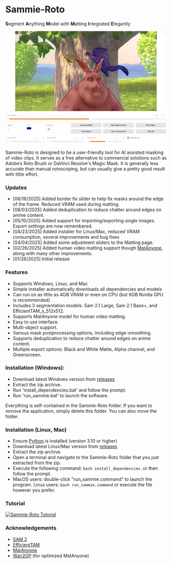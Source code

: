 
# Sammie-Roto
**S**egment **A**nything **M**odel with **M**atting **I**ntegrated **E**legantly

![Sammie-Roto screenshot](sammie/sammie_screenshot.webp)

Sammie-Roto is designed to be a user-friendly tool for AI assisted masking of video clips. It serves as a free alternative to commercial solutions such as Adobe’s Roto Brush or DaVinci Resolve's Magic Mask. It is generally less accurate than manual rotoscoping, but can usually give a pretty good result with little effort.

### Updates
- [08/16/2025] Added border fix slider to help fix masks around the edge of the frame. Reduced VRAM used during matting.
- [08/03/2025] Added deduplication to reduce chatter around edges on anime content.
- [05/10/2025] Added support for importing/exporting single images. Export settings are now remembered.
- [04/23/2025] Added installer for Linux/Mac, reduced VRAM consumption, several improvements and bug fixes
- [04/04/2025] Added some adjustment sliders to the Matting page.
- [02/26/2025] Added human video matting support though [MatAnyone](https://github.com/pq-yang/MatAnyone), along with many other improvements.
- [01/26/2025] Initial release

### Features
- Supports Windows, Linux, and Mac
- Simple installer automatically downloads all dependencies and models
- Can run on as little as 4GB VRAM or even on CPU (but 6GB Nvidia GPU is recommended)
- Includes 3 segmentation models: Sam 2.1 Large, Sam 2.1 Base+, and EfficientTAM_s_512x512.
- Supports MatAnyone model for human video matting.
- Easy to use interface.
- Multi-object support.
- Various mask postprocessing options, including edge-smoothing.
- Supports deduplication to reduce chatter around edges on anime content.
- Multiple export options: Black and White Matte, Alpha channel, and Greenscreen.

### Installation (Windows):
- Download latest Windows version from [releases](https://github.com/Zarxrax/Sammie-Roto/releases)
- Extract the zip archive.
- Run 'install_dependencies.bat' and follow the prompt.
- Run 'run_sammie.bat' to launch the software.

Everything is self-contained in the Sammie-Roto folder. If you want to remove the application, simply delete this folder. You can also move the folder.

### Installation (Linux, Mac)
- Ensure [Python](https://www.python.org/) is installed (version 3.10 or higher)
- Download latest Linux/Mac version from [releases](https://github.com/Zarxrax/Sammie-Roto/releases)
- Extract the zip archive.
- Open a terminal and navigate to the Sammie-Roto folder that you just extracted from the zip.
- Execute the following command: `bash install_dependencies.sh` then follow the prompt.
- MacOS users: double-click "run_sammie.command" to launch the program. Linux users: `bash run_sammie.command` or execute the file however you prefer.

### Tutorial
[![Sammie-Roto Tutorial](https://img.youtube.com/vi/042uKTqlJ_c/0.jpg)](https://www.youtube.com/watch?v=042uKTqlJ_c)

### Acknowledgements
* [SAM 2](https://github.com/facebookresearch/sam2)
* [EfficientTAM](https://github.com/yformer/EfficientTAM)
* [MatAnyone](https://github.com/pq-yang/MatAnyone)
* [Wan2GP](https://github.com/deepbeepmeep/Wan2GP) (for optimized MatAnyone)
